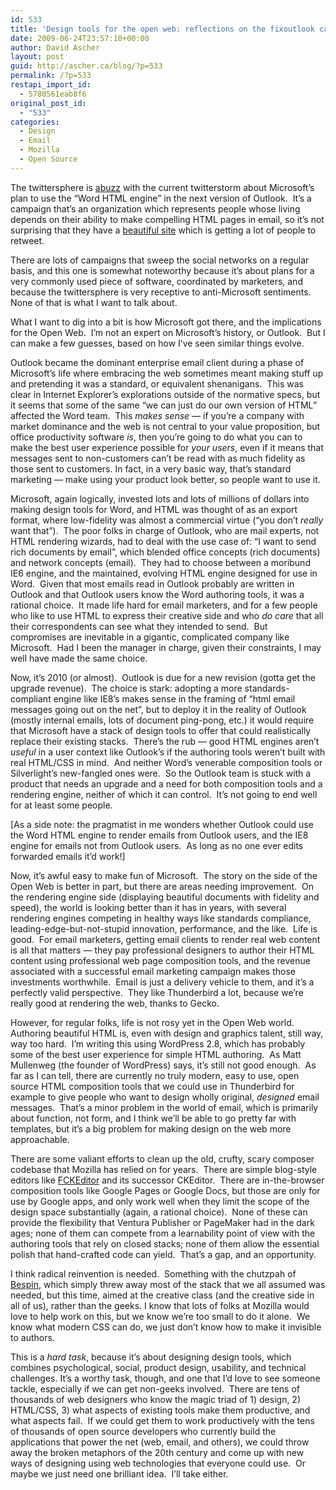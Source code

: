 ```yaml
---
id: 533
title: 'Design tools for the open web: reflections on the fixoutlook campaign'
date: 2009-06-24T23:57:10+00:00
author: David Ascher
layout: post
guid: http://ascher.ca/blog/?p=533
permalink: /?p=533
restapi_import_id:
  - 5780561eab8f6
original_post_id:
  - "533"
categories:
  - Design
  - Email
  - Mozilla
  - Open Source
---
```

The twittersphere is [abuzz](http://twitter.com/#search?q=outlook2010) with the current twitterstorm about Microsoft&#8217;s plan to use the &#8220;Word HTML engine&#8221; in the next version of Outlook.  It&#8217;s a campaign that&#8217;s an organization which represents people whose living depends on their ability to make compelling HTML pages in email, so it&#8217;s not surprising that they have a [beautiful site](http://fixoutlook.org/) which is getting a lot of people to retweet.

There are lots of campaigns that sweep the social networks on a regular basis, and this one is somewhat noteworthy because it&#8217;s about plans for a very commonly used piece of software, coordinated by marketers, and because the twittersphere is very receptive to anti-Microsoft sentiments.  None of that is what I want to talk about.

What I want to dig into a bit is how Microsoft got there, and the implications for the Open Web.  I&#8217;m not an expert on Microsoft&#8217;s history, or Outlook.  But I can make a few guesses, based on how I&#8217;ve seen similar things evolve.

Outlook became the dominant enterprise email client during a phase of Microsoft&#8217;s life where embracing the web sometimes meant making stuff up and pretending it was a standard, or equivalent shenanigans.  This was clear in Internet Explorer&#8217;s explorations outside of the normative specs, but it seems that some of the same &#8220;we can just do our own version of HTML&#8221; affected the Word team.  This _makes sense_ &#8212; if you&#8217;re a company with market dominance and the web is not central to your value proposition, but office productivity software _is_, then you&#8217;re going to do what you can to make the best user experience possible for _your users_, even if it means that messages sent to non-customers can&#8217;t be read with as much fidelity as those sent to customers. In fact, in a very basic way, that&#8217;s standard marketing &#8212; make using your product look better, so people want to use it.

Microsoft, again logically, invested lots and lots of millions of dollars into making design tools for Word, and HTML was thought of as an export format, where low-fidelity was almost a commercial virtue (&#8220;you don&#8217;t _really_ want that&#8221;).  The poor folks in charge of Outlook, who are mail experts, not HTML rendering wizards, had to deal with the use case of: &#8220;I want to send rich documents by email&#8221;, which blended office concepts (rich documents) and network concepts (email).  They had to choose between a moribund IE6 engine, and the maintained, evolving HTML engine designed for use in Word.  Given that most emails read in Outlook probably are written in Outlook and that Outlook users know the Word authoring tools, it was a rational choice.  It made life hard for email marketers, and for a few people who like to use HTML to express their creative side and who _do care_ that all their correspondents can see what they intended to send.  But compromises are inevitable in a gigantic, complicated company like Microsoft.  Had I been the manager in charge, given their constraints, I may well have made the same choice.

Now, it&#8217;s 2010 (or almost).  Outlook is due for a new revision (gotta get the upgrade revenue).  The choice is stark: adopting a more standards-compliant engine like IE8&#8217;s makes sense in the framing of &#8220;html email messages going out on the net&#8221;, but to deploy it in the reality of Outlook (mostly internal emails, lots of document ping-pong, etc.) it would require that Microsoft have a stack of design tools to offer that could realistically replace their existing stacks.  There&#8217;s the rub &#8212; good HTML engines aren&#8217;t _useful_ in a user context like Outlook&#8217;s if the authoring tools weren&#8217;t built with real HTML/CSS in mind.  And neither Word&#8217;s venerable composition tools or  Silverlight&#8217;s new-fangled ones were.  So the Outlook team is stuck with a product that needs an upgrade and a need for both composition tools and a rendering engine, neither of which it can control.  It&#8217;s not going to end well for at least some people.

[As a side note: the pragmatist in me wonders whether Outlook could use the Word HTML engine to render emails from Outlook users, and the IE8 engine for emails not from Outlook users.  As long as no one ever edits forwarded emails it&#8217;d work!]

Now, it&#8217;s awful easy to make fun of Microsoft.  The story on the side of the Open Web is better in part, but there are areas needing improvement.  On the rendering engine side (displaying beautiful documents with fidelity and speed), the world is looking better than it has in years, with several rendering engines competing in healthy ways like standards compliance, leading-edge-but-not-stupid innovation, performance, and the like.  Life is good.  For email marketers, getting email clients to render real web content is all that matters &#8212; they pay professional designers to author their HTML content using professional web page composition tools, and the revenue associated with a successful email marketing campaign makes those investments worthwhile.  Email is just a delivery vehicle to them, and it&#8217;s a perfectly valid perspective.  They like Thunderbird a lot, because we&#8217;re really good at rendering the web, thanks to Gecko.

However, for regular folks, life is not rosy yet in the Open Web world.  Authoring beautiful HTML is, even with design and graphics talent, still way, way too hard.  I&#8217;m writing this using WordPress 2.8, which has probably some of the best user experience for simple HTML authoring.  As Matt Mullenweg (the founder of WordPress) says, it&#8217;s still not good enough.  As far as I can tell, there are currently no truly modern, easy to use, open source HTML composition tools that we could use in Thunderbird for example to give people who want to design wholly original, _designed_ email messages.  That&#8217;s a minor problem in the world of email, which is primarily about function, not form, and I think we&#8217;ll be able to go pretty far with templates, but it&#8217;s a big problem for making design on the web more approachable.

There are some valiant efforts to clean up the old, crufty, scary composer codebase that Mozilla has relied on for years.  There are simple blog-style editors like [FCKEditor](http://www.fckeditor.net/) and its successor CKEditor.  There are in-the-browser composition tools like Google Pages or Google Docs, but those are only for use by Google apps, and only work well when they limit the scope of the design space substantially (again, a rational choice).  None of these can provide the flexibility that Ventura Publisher or PageMaker had in the dark ages; none of them can compete from a learnability point of view with the authoring tools that rely on closed stacks; none of them allow the essential polish that hand-crafted code can yield.  That&#8217;s a gap, and an opportunity.

I think radical reinvention is needed.  Something with the chutzpah of [Bespin](https://bespin.mozilla.com/), which simply threw away most of the stack that we all assumed was needed, but this time, aimed at the creative class (and the creative side in all of us), rather than the geeks. I know that lots of folks at Mozilla would love to help work on this, but we know we&#8217;re too small to do it alone.  We know what modern CSS can do, we just don&#8217;t know how to make it invisible to authors.

This is a _hard task_, because it&#8217;s about designing design tools, which combines psychological, social, product design, usability, and technical challenges. It&#8217;s a worthy task, though, and one that I&#8217;d love to see someone tackle, especially if we can get non-geeks involved.  There are tens of thousands of web designers who know the magic triad of 1) design, 2) HTML/CSS, 3) what aspects of existing tools make them productive, and what aspects fail.  If we could get them to work productively with the tens of thousands of open source developers who currently build the applications that power the net (web, email, and others), we could throw away the broken metaphors of the 20th century and come up with new ways of designing using web technologies that everyone could use.  Or maybe we just need one brilliant idea.  I&#8217;ll take either.